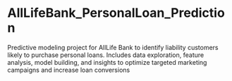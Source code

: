 # AllLifeBank_PersonalLoan_Prediction
Predictive modeling project for AllLife Bank to identify liability customers likely to purchase personal loans. Includes data exploration, feature analysis, model building, and insights to optimize targeted marketing campaigns and increase loan conversions
